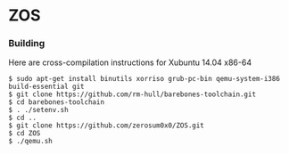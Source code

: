 # ZOS

### Building

Here are cross-compilation instructions for Xubuntu 14.04 x86-64

	$ sudo apt-get install binutils xorriso grub-pc-bin qemu-system-i386 build-essential git
	$ git clone https://github.com/rm-hull/barebones-toolchain.git
	$ cd barebones-toolchain
	$ . ./setenv.sh 
	$ cd ..
	$ git clone https://github.com/zerosum0x0/ZOS.git
	$ cd ZOS
	$ ./qemu.sh
